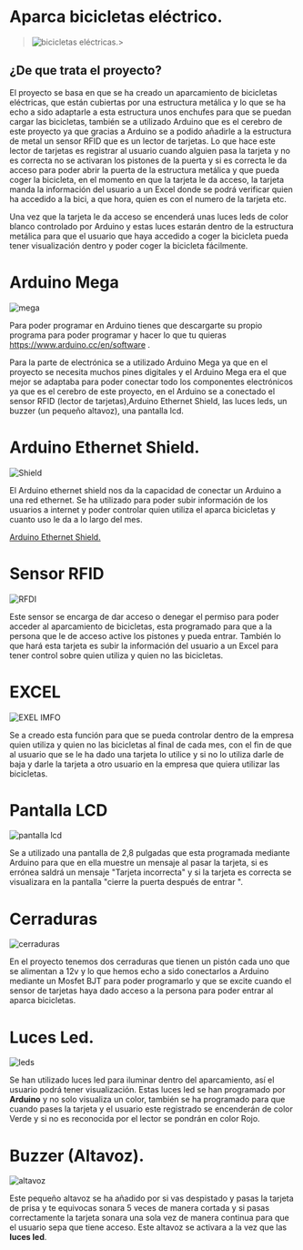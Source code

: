 # Aparca bicicletas eléctrico.
> ![bicicletas eléctricas. ](https://i.ibb.co/vd05wTK/latigo.png)> 
## ¿De que trata el proyecto?
El proyecto se basa en que se ha creado un aparcamiento de bicicletas eléctricas, que están cubiertas por una estructura metálica y lo que se ha  echo a sido adaptarle a esta estructura unos enchufes para que se puedan cargar las bicicletas, también se a utilizado Arduino que es el cerebro de este proyecto ya que gracias a Arduino se a podido añadirle a la estructura de metal un sensor RFID que es un lector de tarjetas. Lo que hace este lector de tarjetas es registrar al usuario cuando alguien pasa la tarjeta y no es correcta no se activaran los pistones de la puerta y si es correcta le da acceso para poder abrir la puerta de la estructura metálica y que pueda coger la bicicleta, en el momento en que la tarjeta le da acceso, la tarjeta manda la información del usuario a un Excel donde se podrá verificar quien ha accedido a la bici, a que hora, quien es con el numero de la tarjeta etc.

Una vez que la tarjeta le da acceso se encenderá unas luces leds de color blanco controlado por Arduino y estas luces estarán dentro de la estructura metálica para que el usuario que haya accedido a coger la bicicleta pueda tener visualización dentro y poder coger la bicicleta fácilmente.

# Arduino Mega
![mega](https://i.ibb.co/dBnq7BY/mm.png) 

Para poder programar en Arduino tienes que descargarte su propio programa para poder programar y hacer lo que tu quieras    https://www.arduino.cc/en/software .


 Para la parte de electrónica se a utilizado Arduino Mega ya que en el proyecto se necesita muchos pines digitales y el Arduino Mega era el que mejor se adaptaba para poder conectar todo los componentes electrónicos ya que es el cerebro de este proyecto, en el Arduino se a conectado el sensor RFID (lector de tarjetas),Arduino Ethernet Shield, las luces leds, un buzzer (un pequeño altavoz), una pantalla lcd.
 
 
 # Arduino Ethernet Shield.

![Shield](https://i.ibb.co/Hqt1dKT/interrr.png)


El Arduino ethernet shield nos da la capacidad de conectar un Arduino a una red ethernet.
Se ha utilizado para poder subir información de los usuarios a internet y poder controlar quien utiliza el aparca bicicletas y cuanto uso le da a lo largo del mes.

[Arduino Ethernet Shield.](https://www.amazon.es/Girasol-Ethernet-Arduino-R3-Mega-2560-1280-A057/dp/B00HG82V1A/ref=asc_df_B00HG82V1A/?tag=googshopes-21&linkCode=df0&hvadid=82853727250&hvpos=&hvnetw=g&hvrand=6687566675366269954&hvpone=&hvptwo=&hvqmt=&hvdev=c&hvdvcmdl=&hvlocint=&hvlocphy=1005530&hvtargid=pla-124952602620&psc=1)


# Sensor RFID


![RFDI](https://i.ibb.co/DD0LMzQ/interrr.pn)

Este sensor se encarga de dar acceso o denegar el permiso para poder acceder al aparcamiento de bicicletas, esta programado para que a la persona que le de acceso active los pistones y pueda entrar.
También lo que hará esta tarjeta es subir la información del usuario a un Excel para tener control sobre quien utiliza y quien no las bicicletas.

# EXCEL

![EXEL IMFO](https://i.ibb.co/X29HnxB/pl.png)

Se a creado esta función para que se pueda controlar dentro de la empresa quien utiliza y quien no las bicicletas al final de cada mes, con el fin de que al usuario que se le ha dado una tarjeta lo utilice y si no lo utiliza darle de baja y darle la tarjeta a otro usuario en la empresa que quiera utilizar las bicicletas.
 
 
# Pantalla LCD
![pantalla lcd](https://i.ibb.co/7V59yFr/mm.png)


Se a utilizado una pantalla de 2,8 pulgadas que esta programada mediante Arduino para que en ella muestre un mensaje al pasar la tarjeta, si es errónea saldrá un mensaje "Tarjeta incorrecta" y si la tarjeta es correcta se visualizara en la pantalla "cierre la puerta después de entrar ".
# Cerraduras

![cerraduras](https://i.ibb.co/Cz8R4JH/mm.png)

En el proyecto tenemos dos cerraduras que tienen un pistón cada uno que se alimentan a 12v y lo que hemos echo a sido conectarlos a Arduino mediante un Mosfet BJT para poder programarlo y que se excite cuando el sensor de tarjetas haya dado acceso a la persona para poder entrar al aparca bicicletas.


# Luces Led.

![leds](https://i.ibb.co/kXGhHLR/led.png)

Se han utilizado luces led para iluminar dentro del aparcamiento, así el usuario podrá tener visualización.
Estas luces led se han programado por **Arduino** y no solo visualiza un color, también se ha programado para que cuando pases la tarjeta y el usuario este registrado se encenderán de color Verde y si no es reconocida por el lector se pondrán en color Rojo.


# Buzzer (Altavoz).


![altavoz](https://i.ibb.co/2MWtLBL/pepepe.png)

Este pequeño altavoz se ha añadido por si vas despistado y pasas la tarjeta de prisa y te equivocas sonara 5 veces de manera cortada y si pasas correctamente la tarjeta sonara una sola vez de manera continua para que el usuario sepa que tiene acceso.
Este altavoz se activara a la vez que las **luces led**.
